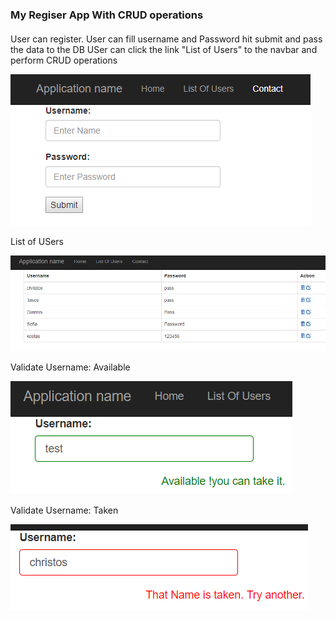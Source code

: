 ### My Regiser App With CRUD operations

####
User can register. User can fill username and Password hit submit and pass the data to the DB
USer can click the link "List of Users" to the navbar and perform CRUD operations



![](https://raw.githubusercontent.com/ChristosMizi/MyRegiserAppWithCRUD/master/MyRegiserAppWithCRUD/Content/Images/WelcomeScreen.PNG)





List of USers 

![](https://raw.githubusercontent.com/ChristosMizi/MyRegiserAppWithCRUD/master/MyRegiserAppWithCRUD/Content/Images/ListOfUsers.PNG)

Validate Username: Available

![](https://raw.githubusercontent.com/ChristosMizi/MyRegiserAppWithCRUD/master/MyRegiserAppWithCRUD/Content/Images/ValidationGreen.PNG)

Validate Username: Taken

![](https://raw.githubusercontent.com/ChristosMizi/MyRegiserAppWithCRUD/master/MyRegiserAppWithCRUD/Content/Images/ValidationRed.PNG)

